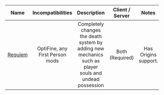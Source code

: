 | Name | Incompatibilities | Description | Client / Server | Notes |
| --- | :---: | :---: | :---: | :---: |
| [Requiem](https://modrinth.com/mod/requiem) | OptiFine, any First Person mods | Completely changes the death system by adding new mechanics such as player souls and undead possession | Both (Required) | Has Origins support. |